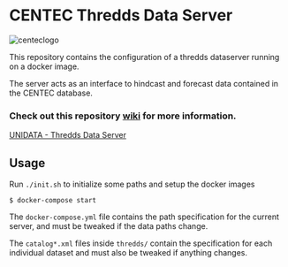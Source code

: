 # CENTEC Thredds Data Server


![centeclogo](http://www.centec.tecnico.ulisboa.pt/renew2020/App_Themes/Renew2020/Images/IST_logo.jpg)

This repository contains the configuration of a thredds dataserver running on a docker image.

The server acts as an interface to hindcast and forecast data contained in the CENTEC database.

### Check out this repository [wiki](https://github.com/CENTEC-IST/centec-db/wiki) for more information.


[UNIDATA - Thredds Data Server](https://www.unidata.ucar.edu/software/tds/)

## Usage

Run `./init.sh` to initialize some paths and setup the docker images

```
$ docker-compose start
```

The `docker-compose.yml` file contains the path specification for the current server, and must be tweaked if the data paths change.

The `catalog*.xml` files inside `thredds/` contain the specification for each individual dataset and must also be tweaked if anything changes.
